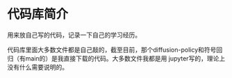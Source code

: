 # 代码库简介
用来放自己写的代码，记录一下自己的学习经历。

代码库里面大多数文件都是自己敲的，截至目前，那个diffusion-policy和符号回归（有main的）是我直接下载的代码。大多数文件我都是用
jupyter写的，理论上没有什么需要说明的。
